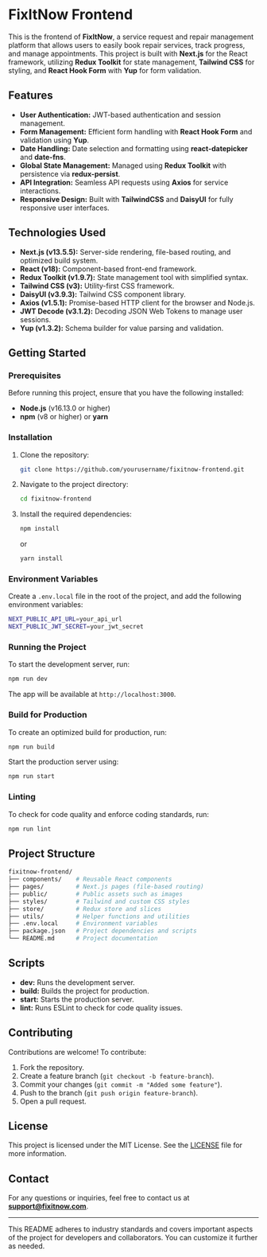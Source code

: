 

# FixItNow Frontend

This is the frontend of **FixItNow**, a service request and repair management platform that allows users to easily book repair services, track progress, and manage appointments. This project is built with **Next.js** for the React framework, utilizing **Redux Toolkit** for state management, **Tailwind CSS** for styling, and **React Hook Form** with **Yup** for form validation.

## Features

- **User Authentication:** JWT-based authentication and session management.
- **Form Management:** Efficient form handling with **React Hook Form** and validation using **Yup**.
- **Date Handling:** Date selection and formatting using **react-datepicker** and **date-fns**.
- **Global State Management:** Managed using **Redux Toolkit** with persistence via **redux-persist**.
- **API Integration:** Seamless API requests using **Axios** for service interactions.
- **Responsive Design:** Built with **TailwindCSS** and **DaisyUI** for fully responsive user interfaces.

## Technologies Used

- **Next.js (v13.5.5):** Server-side rendering, file-based routing, and optimized build system.
- **React (v18):** Component-based front-end framework.
- **Redux Toolkit (v1.9.7):** State management tool with simplified syntax.
- **Tailwind CSS (v3):** Utility-first CSS framework.
- **DaisyUI (v3.9.3):** Tailwind CSS component library.
- **Axios (v1.5.1):** Promise-based HTTP client for the browser and Node.js.
- **JWT Decode (v3.1.2):** Decoding JSON Web Tokens to manage user sessions.
- **Yup (v1.3.2):** Schema builder for value parsing and validation.

## Getting Started

### Prerequisites

Before running this project, ensure that you have the following installed:

- **Node.js** (v16.13.0 or higher)
- **npm** (v8 or higher) or **yarn**

### Installation

1. Clone the repository:

   ```bash
   git clone https://github.com/yourusername/fixitnow-frontend.git
   ```

2. Navigate to the project directory:

   ```bash
   cd fixitnow-frontend
   ```

3. Install the required dependencies:

   ```bash
   npm install
   ```

   or

   ```bash
   yarn install
   ```

### Environment Variables

Create a `.env.local` file in the root of the project, and add the following environment variables:

```bash
NEXT_PUBLIC_API_URL=your_api_url
NEXT_PUBLIC_JWT_SECRET=your_jwt_secret
```

### Running the Project

To start the development server, run:

```bash
npm run dev
```

The app will be available at `http://localhost:3000`.

### Build for Production

To create an optimized build for production, run:

```bash
npm run build
```

Start the production server using:

```bash
npm run start
```

### Linting

To check for code quality and enforce coding standards, run:

```bash
npm run lint
```

## Project Structure

```bash
fixitnow-frontend/
├── components/    # Reusable React components
├── pages/         # Next.js pages (file-based routing)
├── public/        # Public assets such as images
├── styles/        # Tailwind and custom CSS styles
├── store/         # Redux store and slices
├── utils/         # Helper functions and utilities
├── .env.local     # Environment variables
├── package.json   # Project dependencies and scripts
└── README.md      # Project documentation
```

## Scripts

- **dev:** Runs the development server.
- **build:** Builds the project for production.
- **start:** Starts the production server.
- **lint:** Runs ESLint to check for code quality issues.

## Contributing

Contributions are welcome! To contribute:

1. Fork the repository.
2. Create a feature branch (`git checkout -b feature-branch`).
3. Commit your changes (`git commit -m "Added some feature"`).
4. Push to the branch (`git push origin feature-branch`).
5. Open a pull request.

## License

This project is licensed under the MIT License. See the [LICENSE](./LICENSE) file for more information.

## Contact

For any questions or inquiries, feel free to contact us at **support@fixitnow.com**.

---

This README adheres to industry standards and covers important aspects of the project for developers and collaborators. You can customize it further as needed.
